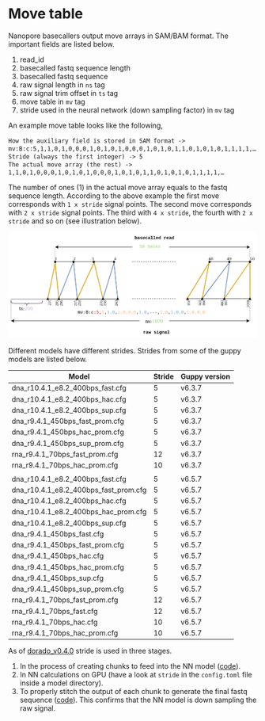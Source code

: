 # Move table

Nanopore basecallers output move arrays in SAM/BAM format. The important fields are listed below.

1. read_id
2. basecalled fastq sequence length
3. basecalled fastq sequence
4. raw signal length in `ns` tag
5. raw signal trim offset in `ts` tag
6. move table in `mv` tag
7. stride used in the neural network (down sampling factor) in `mv` tag

An example move table looks like the following,
```
How the auxiliary field is stored in SAM format -> mv:B:c:5,1,1,0,1,0,0,0,1,0,1,0,1,0,0,0,1,0,1,0,1,1,0,1,0,1,0,1,1,1,1,…
Stride (always the first integer) -> 5
The actual move array (the rest) -> 1,1,0,1,0,0,0,1,0,1,0,1,0,0,0,1,0,1,0,1,1,0,1,0,1,0,1,1,1,1,…
```
The number of ones (1) in the actual move array equals to the fastq sequence length. 
According to the above example the first move corresponds with `1 x stride` signal points. 
The second move corresponds with `2 x stride` signal points. The third with `4 x stride`, the fourth with `2 x stride` and so on (see illustration below).

![image](figures/move_table_annotation.png)

Different models have different strides. Strides from some of the guppy models are listed below.

| Model                                 | Stride | Guppy version |
|---------------------------------------|--------|---------------|
| dna_r10.4.1_e8.2_400bps_fast.cfg      | 5      | v6.3.7        |
| dna_r10.4.1_e8.2_400bps_hac.cfg       | 5      | v6.3.7        |
| dna_r10.4.1_e8.2_400bps_sup.cfg       | 5      | v6.3.7        |
| dna_r9.4.1_450bps_fast_prom.cfg       | 5      | v6.3.7        |
| dna_r9.4.1_450bps_hac_prom.cfg        | 5      | v6.3.7        |
| dna_r9.4.1_450bps_sup_prom.cfg        | 5      | v6.3.7        |
| rna_r9.4.1_70bps_fast_prom.cfg        | 12     | v6.3.7        |
| rna_r9.4.1_70bps_hac_prom.cfg         | 10     | v6.3.7        |
|                                       |        |               |
| dna_r10.4.1_e8.2_400bps_fast.cfg      | 5      | v6.5.7        |
| dna_r10.4.1_e8.2_400bps_fast_prom.cfg | 5      | v6.5.7        |
| dna_r10.4.1_e8.2_400bps_hac.cfg       | 5      | v6.5.7        |
| dna_r10.4.1_e8.2_400bps_hac_prom.cfg  | 5      | v6.5.7        |
| dna_r10.4.1_e8.2_400bps_sup.cfg       | 5      | v6.5.7        |
| dna_r9.4.1_450bps_fast.cfg            | 5      | v6.5.7        |
| dna_r9.4.1_450bps_fast_prom.cfg       | 5      | v6.5.7        |
| dna_r9.4.1_450bps_hac.cfg             | 5      | v6.5.7        |
| dna_r9.4.1_450bps_hac_prom.cfg        | 5      | v6.5.7        |
| dna_r9.4.1_450bps_sup.cfg             | 5      | v6.5.7        |
| dna_r9.4.1_450bps_sup_prom.cfg        | 5      | v6.5.7        |
| rna_r9.4.1_70bps_fast_prom.cfg        | 12     | v6.5.7        |
| rna_r9.4.1_70bps_fast.cfg             | 12     | v6.5.7        |
| rna_r9.4.1_70bps_hac.cfg              | 10     | v6.5.7        |
| rna_r9.4.1_70bps_hac_prom.cfg         | 10     | v6.5.7        |

As of [dorado_v0.4.0](https://github.com/nanoporetech/dorado/tree/v0.4.0) stride is used in three stages.
1. In the process of creating chunks to feed into the NN model ([code](https://github.com/nanoporetech/dorado/blob/b2af8e828a03d85448bb39ee5629660e6ef5e74f/dorado/read_pipeline/BasecallerNode.cpp#L78)).
2. In NN calculations on GPU (have a look at `stride` in the `config.toml` file inside a model directory).
3. To properly stitch the output of each chunk to generate the final fastq sequence ([code](https://github.com/nanoporetech/dorado/blob/b2af8e828a03d85448bb39ee5629660e6ef5e74f/dorado/read_pipeline/stitch.cpp#L12)). This confirms that the NN model is down sampling the raw signal.
